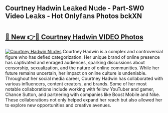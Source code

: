 ## Courtney Hadwin Le𝚊ked N𝚞de - Part-SW0 Video Le𝚊ks - Hot Onlyf𝚊ns Photos bckXN

# <h2><a href="http://ab20161.deff.icu/?id=Courtney+Hadwin">🔗 New 👉🔴 Courtney Hadwin VIDEO Photos</a></h2>

[![Courtney Hadwin N𝚞des](https://i.imgur.com/rIISA9y.gif)](http://ab20161.deff.icu/?id=Courtney+Hadwin)
Courtney Hadwin is a complex and controversial figure who has defied categorization. Her unique brand of online presence has captivated and enraged audiences, sparking discussions about censorship, sexualization, and the nature of online communities. While her future remains uncertain, her impact on online culture is undeniable. Throughout her social media career, Courtney Hadwin has collaborated with various influencers, content creators, and brands. Some of her most notable collaborations include working with fellow YouTuber and gamer, Chance Sutton, and partnering with companies like Boost Mobile and Nike. These collaborations not only helped expand her reach but also allowed her to explore new opportunities and creative avenues.
